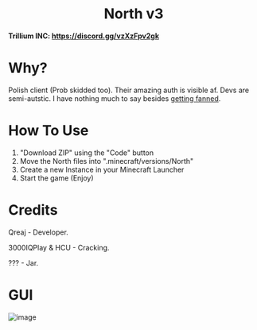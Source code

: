 <h1 align="center">North v3</h1>

**Trillium INC: https://discord.gg/vzXzFpv2gk**

# Why?
Polish client (Prob skidded too). Their amazing auth is visible af. Devs are semi-autstic. I have nothing much to say besides [getting fanned](https://media.discordapp.net/attachments/1139514935743885353/1161318281882370193/image.png?ex=6537dcee&is=652567ee&hm=13febfcefc5a6de3d363c09dfe99f126c1fbc993c4fb992c0c55a7ac64eaea8a&=&width=564&height=570).

# How To Use
1. "Download ZIP" using the "Code" button
2. Move the North files into ".minecraft/versions/North"
3. Create a new Instance in your Minecraft Launcher
4. Start the game (Enjoy)

# Credits

Qreaj - Developer.

3000IQPlay & HCU - Cracking.

??? - Jar.

# GUI
![image]()

